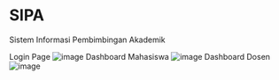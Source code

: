 # SIPA
Sistem Informasi Pembimbingan Akademik

Login Page
![image](https://github.com/jonito2005/SIPA/assets/160975920/0ebd7b4b-c83a-4973-a286-c4417cff6953)
Dashboard Mahasiswa
![image](https://github.com/jonito2005/SIPA/assets/160975920/c496953a-c89a-4d17-b52c-7b0e46389e43)
Dashboard Dosen
![image](https://github.com/jonito2005/SIPA/assets/160975920/02970e58-e353-4813-b2fb-0d44229cdf26)
